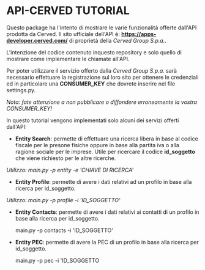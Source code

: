 # API-CERVED TUTORIAL
Questo package ha l'intento di mostrare le varie funzionalità offerte dall'API prodotta da Cerved.
Il sito ufficiale dell'API è: **https://apps-developer.cerved.com/** di proprietà della *Cerved Group S.p.a.*.

L'intenzione del codice contenuto inquesto repository e solo quello di mostrare come implementare le chiamate all'API.

Per poter utilizzare il servizio offerto dalla *Cerved Group S.p.a.* sarà necessario effettuare la registrazione sul loro sito per ottenere le credenziali ed in particolare una **CONSUMER_KEY** che dovrete inserire nel file settings.py.

*Nota: fate attenzione a non pubblicare o diffondere erroneamente la vostra CONSUMER_KEY!*

In questo tutorial vengono implementati solo alcuni dei servizi offerti dall'API:

- **Entity Search**: permette di effettuare una ricerca libera in base al codice fiscale per le presone fisiche oppure in base alla partita iva o alla ragione sociale per le imprese. Utile per ricercare il codice **id_soggetto** che viene richiesto per le altre ricerche.
    
*Utilizzo: main.py -p entity -e 'CHIAVE DI RICERCA'*

- **Entity Profile**: permette di avere i dati relativi ad un profilo in base alla ricerca per id_soggetto.

*Utilizzo: main.py -p profile -i 'ID_SOGGETTO'*

- **Entity Contacts**: permette di avere i dati relativi ai contatti di un profilo in base alla ricerca per id_soggetto.
    
    main.py -p contacts -i 'ID_SOGGETTO'

- **Entity PEC**: permette di avere la PEC di un profilo in base alla ricerca per id_soggetto.
    
    main.py -p pec -i 'ID_SOGGETTO


